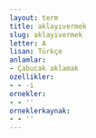 ```yaml
---
layout: term
title: aklayıvermek
slug: aklayivermek
letter: A
lisan: Türkçe
anlamlar:
- Çabucak aklamak
ozellikler:
- - -i
ornekler:
- - ''
orneklerkaynak:
- - ''
---
```

